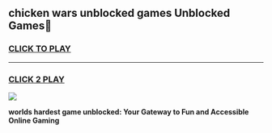 
## chicken wars unblocked games Unblocked Games👋
<h3>
<a href="https://premium.freeplayer.one?title=chicken_wars_unblocked_games&ref=16F">CLICK TO PLAY</a></h3>
<hr>

<h3>
<a href="https://premium.freeplayer.one?title=chicken_wars_unblocked_games&ref=16F">CLICK 2 PLAY</a>
  
</h3>

<a href="https://premium.freeplayer.one?title=chicken_wars_unblocked_games&ref=16F/"><img src="https://clearcache.store/games.png"></a>


**worlds hardest game unblocked: Your Gateway to Fun and Accessible Online Gaming**
